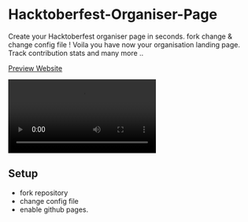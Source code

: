 # Hacktoberfest-Organiser-Page
Create your Hacktoberfest organiser page in seconds. fork change &amp;  change config file !
Voila you have now your organisation landing page. Track contribution stats and many more ..


[Preview Website](https://mayukhpankaj.github.io/Hacktoberfest-Organiser-Page/)



![setup](https://user-images.githubusercontent.com/40158577/135585650-9c85652d-8a7e-4ef3-8241-7e26976af373.mp4)



## Setup
 - fork repository
 - change config file
 - enable github pages.
 
 
